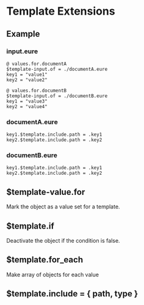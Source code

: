 # Template Extensions

## Example

### input.eure

```eure
@ values.for.documentA
$template-input.of = ./documentA.eure
key1 = "value1"
key2 = "value2"

@ values.for.documentB
$template-input.of = ./documentB.eure
key1 = "value3"
key2 = "value4"
```

### documentA.eure

```eure
key1.$template.include.path = .key1
key2.$template.include.path = .key2
```

### documentB.eure

```eure
key1.$template.include.path = .key1
key2.$template.include.path = .key2
```

## $template-value.for

Mark the object as a value set for a template.

## $template.if

Deactivate the object if the condition is false.

## $template.for_each

Make array of objects for each value

## $template.include = { path, type }
